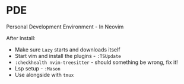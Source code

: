 # PDE
Personal Development Environment - In Neovim

After install:
- Make sure `Lazy` starts and downloads itself
- Start vim and install the plugins - `:TSUpdate`
- `:checkhealth nvim-treesitter` - should something be wrong, fix it!
- Lsp setup - `:Mason`
- Use alongside with `tmux`
